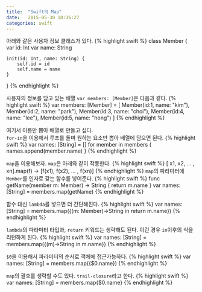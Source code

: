 ```yaml
---
title:  "Swift의 Map"
date:   2015-05-30 18:36:27
categories: swift
---
```



아래와 같은 사용자 정보 클래스가 있다. 
{% highlight swift %}
class Member {
    var id: Int
    var name: String

    init(id: Int, name: String) {
        self.id = id
        self.name = name
    }
}
{% endhighlight %}

사용자의 정보를 담고 있는 배열 `var members: [Member]`은 다음과 같다.
{% highlight swift %}
var members: [Member] = [
    Member(id:1, name: "kim"),
    Member(id:2, name: "park"),
    Member(id:3, name: "choi"),
    Member(id:4, name: "lee"),
    Member(id:5, name: "hong")
]
{% endhighlight %}

여기서 이름만 뽑아 배열로 만들고 싶다.  
`for-in`을 이용해서 루프를 돌며 원하는 요소만 뽑아 배열에 담으면 된다.
{% highlight swift %}
var names: [String] = []
for member in members {
    names.append(member.name)
}
{% endhighlight %}

`map`을 이용해보자. `map`은 아래와 같이 작동한다.
{% highlight swift %}
[ x1, x2, ... , xn].map(f) -> [f(x1), f(x2), ... , f(xn)]
{% endhighlight %}
`map`의 파라미터에 `Member`를 인자로 갖는 함수를 넣어준다.
{% highlight swift %}
func getName(member m: Member) -> String {
    return m.name
}
var names: [String] = members.map(getName)
{% endhighlight %}

함수 대신 `lambda`를 넣으면 더 간단해진다.
{% highlight swift %}
var names: [String] = members.map({(m: Member)->String in return m.name})
{% endhighlight %}

`lambda`의 파라미터 타입과, `return` 키워드는 생략해도 된다. 이런 경우 `in`이후의 식을 리턴하게 된다.
{% highlight swift %}
var names: [String] = members.map({(m)->String in m.name})
{% endhighlight %}

`$0`을 이용해서 파라미터의 순서로 객체에 접근가능하다.
{% highlight swift %}
var names: [String] = members.map({$0.name})
{% endhighlight %}

`map`의 괄호를 생략할 수도 있다. `trail-closure`라고 한다.
{% highlight swift %}
var names: [String] = members.map{$0.name}
{% endhighlight %}







